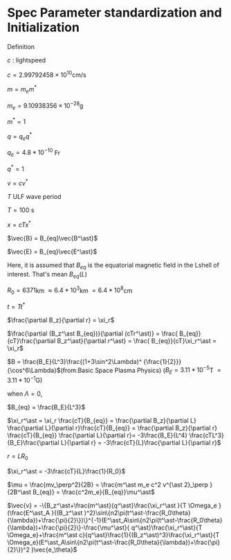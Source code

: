 # Spec Parameter standardization and Initialization

Definition

$c$ : lightspeed

$c =  2.99792458×10^{10}$cm/s

$m = m_e m^\ast$

$m_e = 9.10938356×10^{-28}$g 

$m^* = 1$

$q = q_e q^\ast$

$q_e = 4.8*10^{-10}$ Fr

$q^* = 1$

$v = cv^\ast$

$T$ ULF wave period

$T = 100$ s

$x = c Tx^\ast$

$\vec{B} = B_{eq}\vec{B^\ast}$

$\vec{E} = B_{eq}\vec{E^\ast}$

Here, it is assumed that $B_{eq}$ is the equatorial magnetic field in the Lshell of interest.
That's mean $B_{eq}(L)$

$R_0 = 6371$km $\approx 6.4*10^3$km $=6.4*10^8$cm

$t = Tt^\ast$   


$\frac{\partial B_z}{\partial r} = \xi_r$


$\frac{\partial (B_z^\ast B_{eq})}{\partial (cTr^\ast)} = \frac{ B_{eq}}{cT}\frac{\partial B_z^\ast}{\partial r^\ast}  =  \frac{ B_{eq}}{cT}\xi_r^\ast = \xi_r$


$B = \frac{B_E}{L^3}\frac{(1+3\sin^2\Lambda)^
{\frac{1}{2}}}{\cos^6\Lambda}$(from:Basic Space Plasma Physics)
($B_E = 3.11*10^{-5}$T $=3.11*10^{-1}$G)

when $\Lambda = 0$,

$B_{eq} = \frac{B_E}{L^3}$

$\xi_r^\ast = \xi_r \frac{cT}{B_{eq}} = \frac{\partial B_z}{\partial L} \frac{\partial L}{\partial r}\frac{cT}{B_{eq}} =  \frac{\partial B_z}{\partial r} \frac{cT}{B_{eq}} \frac{\partial L}{\partial r}= -3\frac{B_E}{L^4} \frac{cTL^3}{B_E}\frac{\partial L}{\partial r} = -3\frac{cT}{L}\frac{\partial L}{\partial r}$

$r = LR_0$

$\xi_r^\ast = -3\frac{cT}{L}\frac{1}{R_0}$

$\mu = \frac{mv_\perp^2}{2B} = \frac{m^\ast m_e c^2 v^{\ast 2}_\perp }{2B^\ast B_{eq}} = \frac{c^2m_e}{B_{eq}}\mu^\ast$


$\vec{v} =  -\{B_z^\ast+\frac{m^\ast}{q^\ast}\frac{\xi_r^\ast }{T \Omega_e }(\frac{E^\ast_A }{(B_z^\ast )^2}\sin\{n2\pi(t^\ast-\frac{R_0\theta}{\lambda})+\frac{\pi}{2}\})\}^{-1}(E^\ast_A\sin\{n2\pi(t^\ast-\frac{R_0\theta}{\lambda})+\frac{\pi}{2}\}-\frac{\mu^\ast}{  q^\ast}\frac{\xi_r^\ast}{T \Omega_e}+\frac{m^\ast c}{q^\ast}\frac{1}{(B_z^\ast)^3}\frac{\xi_r^\ast}{T \Omega_e}(E^\ast_A\sin\{n2\pi(t^\ast-\frac{R_0\theta}{\lambda})+\frac{\pi}{2}\})^2 )\vec{e_\theta}$